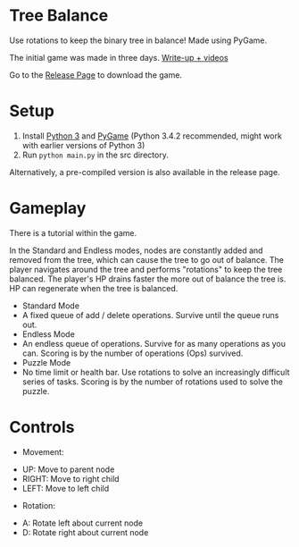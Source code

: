 Tree Balance
=================

Use rotations to keep the binary tree in balance! Made using PyGame.

The initial game was made in three days.
[Write-up + videos](http://localhost/webpage/?page=treebalance)

Go to the [Release Page](https://github.com/Ohohcakester/Tree-Balance-Game/releases) to download the game.

Setup
=================
1. Install [Python 3](https://www.python.org/downloads/) and [PyGame](http://pygame.org/download.shtml) (Python 3.4.2 recommended, might work with earlier versions of Python 3)
2. Run ```python main.py``` in the src directory.

Alternatively, a pre-compiled version is also available in the release page.


Gameplay
=================
There is a tutorial within the game.

In the Standard and Endless modes, nodes are constantly added and removed from the tree, which can cause the tree to go out of balance.
The player navigates around the tree and performs "rotations" to keep the tree balanced.
The player's HP drains faster the more out of balance the tree is. HP can regenerate when the tree is balanced.

* Standard Mode
 * A fixed queue of add / delete operations. Survive until the queue runs out.
* Endless Mode
 * An endless queue of operations. Survive for as many operations as you can. Scoring is by the number of operations (Ops) survived.
* Puzzle Mode
 * No time limit or health bar. Use rotations to solve an increasingly difficult series of tasks. Scoring is by the number of rotations used to solve the puzzle.


Controls
================
* Movement:
 - UP: Move to parent node
 - RIGHT: Move to right child
 - LEFT: Move to left child
* Rotation:
 - A: Rotate left about current node
 - D: Rotate right about current node
 
